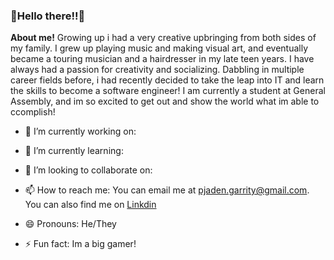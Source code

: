 ### 🥳**Hello there!!**🥳

**About me!**
Growing up i had a very creative upbringing from both sides of my family. I grew up playing music and making visual art, and eventually became a touring musician and a hairdresser in my late teen years. I have always had a passion for creativity and socializing. Dabbling in multiple career fields before, i had recently decided to take the leap into IT and learn the skills to become a software engineer! I am currently a student at General Assembly, and im so excited to get out and show the world what im able to ccomplish!

- 🔭 I’m currently working on: 

- 🌱 I’m currently learning:
  
- 👯 I’m looking to collaborate on:
- 📫 How to reach me: You can email me at [pjaden.garrity@gmail.com](pjaden.grrity@gmail.com). You can also find me on [Linkdin](https://www.linkedin.com/in/jaden-garrity-96b33185/)
- 😄 Pronouns: He/They
- ⚡ Fun fact: Im a big gamer!
